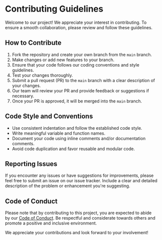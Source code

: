 # Contributing Guidelines

Welcome to our project! We appreciate your interest in contributing. To ensure a smooth collaboration, please review and follow these guidelines.

## How to Contribute

1. Fork the repository and create your own branch from the `main` branch.
2. Make changes or add new features to your branch.
3. Ensure that your code follows our coding conventions and style guidelines.
4. Test your changes thoroughly.
5. Submit a pull request (PR) to the `main` branch with a clear description of your changes.
6. Our team will review your PR and provide feedback or suggestions if necessary.
7. Once your PR is approved, it will be merged into the `main` branch.

## Code Style and Conventions

- Use consistent indentation and follow the established code style.
- Write meaningful variable and function names.
- Document your code using inline comments and/or documentation comments.
- Avoid code duplication and favor reusable and modular code.

## Reporting Issues

If you encounter any issues or have suggestions for improvements, please feel free to submit an issue on our issue tracker. Include a clear and detailed description of the problem or enhancement you're suggesting.

## Code of Conduct

Please note that by contributing to this project, you are expected to abide by our [Code of Conduct](CODE_OF_CONDUCT.md). Be respectful and considerate towards others and promote a positive and inclusive environment.

We appreciate your contributions and look forward to your involvement!

